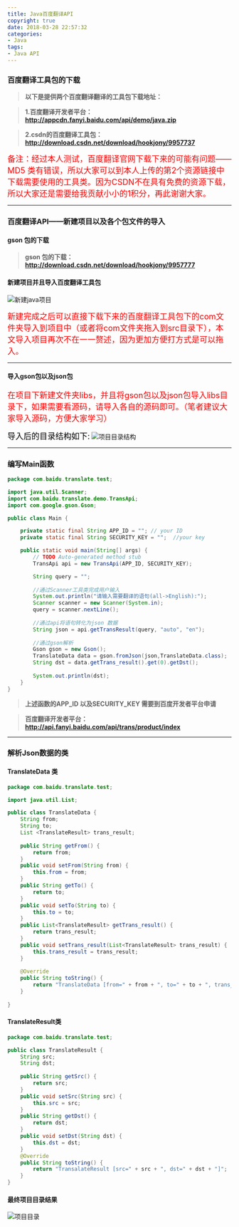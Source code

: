 ```yaml
---
title: Java百度翻译API
copyright: true
date: 2018-03-28 22:57:32
categories:
- Java
tags:
- Java API
---
```


### 百度翻译工具包的下载

> **以下是提供两个百度翻译翻译的工具包下载地址：**

> **1.百度翻译开发者平台：http://appcdn.fanyi.baidu.com/api/demo/java.zip**

> **2.csdn的百度翻译工具包：**
> **http://download.csdn.net/download/hookjony/9957737**

<!--more-->

<font size="4" color="red">备注：经过本人测试，百度翻译官网下载下来的可能有问题——MD5 类有错误，所以大家可以到本人上传的第2个资源链接中下载需要使用的工具类。因为CSDN不在具有免费的资源下载，所以大家还是需要给我贡献小小的1积分，再此谢谢大家。</font>

----------

### 百度翻译API——新建项目以及各个包文件的导入
#### gson 包的下载

> **gson 包的下载：http://download.csdn.net/download/hookjony/9957777**

#### 新建项目并且导入百度翻译工具包

![新建java项目](http://img.blog.csdn.net/20170830200128921?watermark/2/text/aHR0cDovL2Jsb2cuY3Nkbi5uZXQvSG9va0pvbnk=/font/5a6L5L2T/fontsize/400/fill/I0JBQkFCMA==/dissolve/70/gravity/SouthEast)

<font size="4" color="red">新建完成之后可以直接下载下来的百度翻译工具包下的com文件夹导入到项目中（或者将com文件夹拖入到src目录下），本文导入项目再次不在一一赘述，因为更加方便打方式是可以拖入。</font>


----------


#### 导入gson包以及json包
<font size="4" color="red">在项目下新建文件夹libs，并且将gson包以及json包导入libs目录下，如果需要看源码，请导入各自的源码即可。（笔者建议大家导入源码，方便大家学习）</font>

<font size="4" color="black">导入后的目录结构如下:</font>
![项目目录结构](http://img.blog.csdn.net/20170830201946994?watermark/2/text/aHR0cDovL2Jsb2cuY3Nkbi5uZXQvSG9va0pvbnk=/font/5a6L5L2T/fontsize/400/fill/I0JBQkFCMA==/dissolve/70/gravity/SouthEast)


----------


### 编写Main函数
```java
package com.baidu.translate.test;

import java.util.Scanner;
import com.baidu.translate.demo.TransApi;
import com.google.gson.Gson;

public class Main {

	private static final String APP_ID = ""; // your ID
	private static final String SECURITY_KEY = "";  //your key

	public static void main(String[] args) {
		// TODO Auto-generated method stub
		TransApi api = new TransApi(APP_ID, SECURITY_KEY);

		String query = "";
		
		//通过Scanner工具类完成用户输入
		System.out.println("请输入需要翻译的语句(all->English):");
		Scanner scanner = new Scanner(System.in);
		query = scanner.nextLine();
		
		//通过api将语句转化为json 数据
		String json = api.getTransResult(query, "auto", "en");
		
		//通过gson解析
		Gson gson = new Gson();
		TranslateData data = gson.fromJson(json,TranslateData.class);
		String dst = data.getTrans_result().get(0).getDst();
		
		System.out.println(dst);
	}
}
```
> **上述函数的APP_ID 以及SECURITY_KEY 需要到百度开发者平台申请**

> **百度翻译开发者平台：http://api.fanyi.baidu.com/api/trans/product/index**


----------


### 解析Json数据的类
#### TranslateData 类
```java
package com.baidu.translate.test;

import java.util.List;

public class TranslateData {
	String from;
	String to;
	List <TranslateResult> trans_result;
	
	public String getFrom() {
		return from;
	}
	public void setFrom(String from) {
		this.from = from;
	}
	public String getTo() {
		return to;
	}
	public void setTo(String to) {
		this.to = to;
	}
	public List<TranslateResult> getTrans_result() {
		return trans_result;
	}
	public void setTrans_result(List<TranslateResult> trans_result) {
		this.trans_result = trans_result;
	}
	
	@Override
	public String toString() {
		return "TranslateData [from=" + from + ", to=" + to + ", trans_result=" + trans_result + "]";
	}
	
}

```
#### TranslateResult类

```java
package com.baidu.translate.test;

public class TranslateResult {
	String src;
	String dst;
	
	public String getSrc() {
		return src;
	}
	public void setSrc(String src) {
		this.src = src;
	}
	public String getDst() {
		return dst;
	}
	public void setDst(String dst) {
		this.dst = dst;
	}
	@Override
	public String toString() {
		return "TransalateResult [src=" + src + ", dst=" + dst + "]";
	}
}

```

#### 最终项目目录结果
![项目目录](http://img.blog.csdn.net/20170831112115079?watermark/2/text/aHR0cDovL2Jsb2cuY3Nkbi5uZXQvSG9va0pvbnk=/font/5a6L5L2T/fontsize/400/fill/I0JBQkFCMA==/dissolve/70/gravity/SouthEast)


